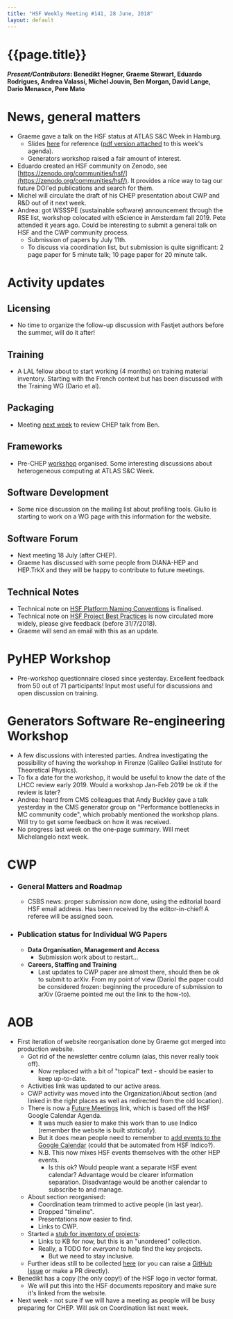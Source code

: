 ```yaml
---
title: "HSF Weekly Meeting #141, 28 June, 2018"
layout: default
---
```


# {{page.title}}


#### *Present/Contributors*: Benedikt Hegner, Graeme Stewart, Eduardo Rodrigues, Andrea Valassi, Michel Jouvin, Ben Morgan, David Lange, Dario Menasce, Pere Mato

News, general matters
=====================
-   Graeme gave a talk on the HSF status at ATLAS S&C Week in Hamburg.
    -   Slides
        [here](https://docs.google.com/presentation/d/1Hoct64tHMC6ehxnrafpOseyKOCAout5FthvTh2sgu2Y/edit?usp=sharing)
        for reference ([pdf version
        attached](https://indico.cern.ch/event/740548/attachments/1676548/2692723/HSF_RD_and_Activities.pdf)
        to this week's agenda).
    -   Generators workshop raised a fair amount of interest.
-   Eduardo created an HSF community on Zenodo, see
    [https://zenodo.org/communities/hsf/](https://zenodo.org/communities/hsf/).
    It provides a nice way to tag our future DOI'ed publications and
    search for them.
-   Michel will circulate the draft of his CHEP presentation about CWP
    and R&D out of it next week.
-   Andrea: got WSSSPE (sustainable software) announcement through the
    RSE list, workshop colocated with eScience in Amsterdam fall 2019.
    Pete attended it years ago. Could be interesting to submit a
    general talk on HSF and the CWP community process.
    -   Submission of papers by July 11th.
    -   To discuss via coordination list, but submission is quite
        significant: 2 page paper for 5 minute talk; 10 page paper for
        20 minute talk.

Activity updates
================

Licensing
---------
-   No time to organize the follow-up discussion with Fastjet authors
    before the summer, will do it after!
    
Training
--------
-   A LAL fellow about to start working (4 months) on training material
    inventory. Starting with the French context but has been discussed
    with the Training WG (Dario et al).
    
Packaging
---------
-   Meeting [next
    week](https://indico.cern.ch/event/737348/) to review
    CHEP talk from Ben.
    
Frameworks
----------
-   Pre-CHEP
    [workshop](https://indico.cern.ch/event/727646/)
    organised. Some interesting discussions about heterogeneous
    computing at ATLAS S&C Week.

Software Development
--------------------
-   Some nice discussion on the mailing list about profiling tools.
    Giulio is starting to work on a WG page with this information for
    the website.

Software Forum
--------------
-   Next meeting 18 July (after CHEP).
-   Graeme has discussed with some people from DIANA-HEP and HEP.TrkX
    and they will be happy to contribute to future meetings.

Technical Notes
---------------
-   Technical note on [HSF Platform Naming
    Conventions](https://github.com/HSF/documents/tree/master/HSF-TN/2018-01)
    is finalised.
-   Technical note on [HSF Project Best
    Practices](https://github.com/HSF/documents/tree/master/HSF-TN/draft-2016-PROJ)
    is now circulated more widely, please give feedback (before
    31/7/2018).
-   Graeme will send an email with this as an update.

PyHEP Workshop
==============
-   Pre-workshop questionnaire closed since yesterday. Excellent
    feedback from 50 out of 71 participants! Input most useful for
    discussions and open discussion on training.

Generators Software Re-engineering Workshop
===========================================
-   A few discussions with interested parties. Andrea investigating the
    possibility of having the workshop in Firenze (Galileo Galilei
    Institute for Theoretical Physics).
-   To fix a date for the workshop, it would be useful to know the date
    of the LHCC review early 2019. Would a workshop Jan-Feb 2019 be ok
    if the review is later?
-   Andrea: heard from CMS colleagues that Andy Buckley gave a talk
    yesterday in the CMS generator group on \"Performance bottlenecks
    in MC community code\", which probably mentioned the workshop
    plans. Will try to get some feedback on how it was received.
-   No progress last week on the one-page summary. Will meet
    Michelangelo next week.

CWP
===
-   ### General Matters and Roadmap
    -   CSBS news: proper submission now done, using the editorial board
        HSF email address. Has been received by the editor-in-chief! A
        referee will be assigned soon.
-   ### Publication status for Individual WG Papers
    -   **Data Organisation, Management and Access**
        -   Submission work about to restart\...
    -   **Careers, Staffing and Training**
        -   Last updates to CWP paper are almost there, should then be
            ok to submit to arXiv. From my point of view (Dario) the
            paper could be considered frozen: beginning the
            procedure of submission to arXiv (Graeme pointed me out
            the link to the how-to).

AOB
===
-   First iteration of website reorganisation done by Graeme got merged
    into production website.
    -   Got rid of the newsletter centre column (alas, this never really
        took off).
        -   Now replaced with a bit of "topical" text - should be easier
            to keep up-to-date.
    -   Activities link was updated to our active areas.
    -   CWP activity was moved into the Organization/About section (and
        linked in the right places as well as redirected from the old location).
    -   There is now a [Future
        Meetings](https://hepsoftwarefoundation.org/future-events.html)
        link, which is based off the HSF Google Calendar Agenda.
        -   It was much easier to make this work than to use Indico
            (remember the website is built *statically*).
        -   But it does mean people need to remember to [add events to
            the Google
            Calendar](https://hepsoftwarefoundation.org/calendar.html)
            (could that be automated from HSF Indico?).
        -   N.B. This now mixes HSF events themselves with the other HEP
            events.
            -   Is this ok? Would people want a separate HSF event
                calendar? Advantage would be clearer information
                separation. Disadvantage would be another calendar to
                subscribe to and manage.
    -   About section reorganised:
        -   Coordination team trimmed to active people (in last year).
        -   Dropped "timeline".
        -   Presentations now easier to find.
        -   Links to CWP.
    -   Started a [stub for inventory of
        projects](https://hepsoftwarefoundation.org/inventory/inventory.html):
        -   Links to KB for now, but this is an "unordered" collection.
        -   Really, a TODO for *everyone* to help find the key projects.
            -   But we need to stay inclusive.
    -   Further ideas still to be collected
        [here](https://docs.google.com/document/d/1t8x8Ua9E__vp_9i3KwLGrgk8QDAIGL4-ZPsqvPOUCQY/edit?usp=sharing)
        (or you can raise a [GitHub
        Issue](https://github.com/HSF/hsf.github.io/issues)
        or make a PR directly).
-   Benedikt has a copy (the only copy!) of the HSF logo in vector
    format.
    -   We will put this into the HSF documents repository and make sure
        it's linked from the website.
-   Next week - not sure if we will have a meeting as people will be
    busy preparing for CHEP. Will ask on Coordination list next week.
